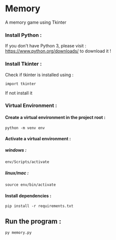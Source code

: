 # Memory 
A memory game using Tkinter

### Install Python :

If you don't have Python 3, please visit : https://www.python.org/downloads/ to download it !

### Install Tkinter :
Check if tkinter is installed using :

    import tkinter

If not install it

### Virtual Environment :

#### Create a virtual environment in the project root :

    python -m venv env

#### Activate a virtual environment :

##### windows :

    env/Scripts/activate
    
##### linux/mac :

    source env/bin/activate
    
#### Install dependencies :

    pip install -r requirements.txt

## Run the program :

    py memory.py
